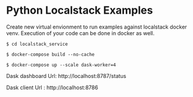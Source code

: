 # Python Localstack Examples


Create new virtual envionment to run examples against 
localstack docker venv. Execution of your code can be 
done in docker as well.

```
$ cd localstack_service

$ docker-compose build --no-cache 

$ docker-compose up --scale dask-worker=4
```

Dask dashboard Url: http://localhost:8787/status

Dask client Url   : http://localhost:8786